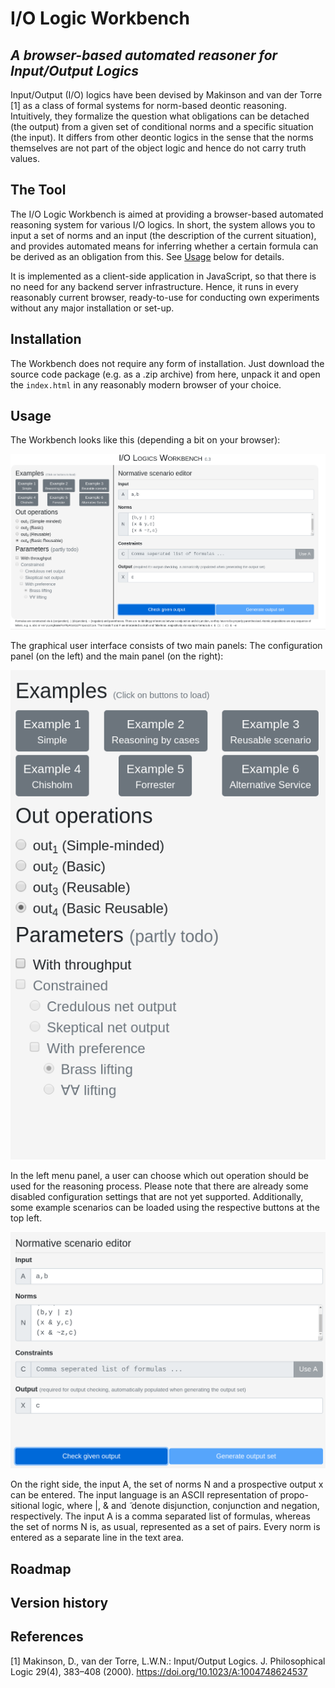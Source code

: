 # I/O Logic Workbench
*A browser-based automated reasoner for Input/Output Logics*
-----------------------------

Input/Output (I/O) logics have been devised by Makinson and van der Torre [1]
as a class of formal systems for norm-based deontic reasoning. Intuitively,
they formalize the question what obligations can be detached (the output) from a given
set of conditional norms and a specific situation (the input). It differs from
other deontic logics in the sense that the norms themselves are not part of the
object logic and hence do not carry truth values.

## The Tool

The I/O Logic Workbench is aimed at providing a browser-based automated reasoning system for various I/O logics.
In short, the system allows you to input a set of norms and an input (the description of the current situation),
and provides automated means for inferring whether a certain formula can be derived as an obligation from this.
See [Usage](#usage) below for details.

It is implemented as a client-side application in JavaScript, so that there is no
need for any backend server infrastructure. Hence, it runs in every reasonably current browser,
ready-to-use for conducting own experiments without any major installation or set-up.

## Installation

The Workbench does not require any form of installation. Just download the source code package (e.g. as a .zip archive)
from here, unpack it and open the `index.html` in any reasonably modern browser of your choice.


## Usage

The Workbench looks like this (depending a bit on your browser):

![The I/O Logic Workbench](/doc/iolw.png)

The graphical user interface consists of two main panels: The configuration panel (on the left)
and the main panel (on the right):

![The configuration panel](/doc/left.png)

In the left menu panel, a user can choose which out operation should be used for the reasoning process.
Please note that there are already some disabled configuration settings that are not yet supported.
Additionally, some example scenarios can be loaded using the respective buttons at the top left.

![The main panel](/doc/right.png)

On the right side, the input A, the set of norms N and a prospective output
x can be entered. The input language is an ASCII representation of propo-
sitional logic, where |, & and  ̃  denote disjunction, conjunction and negation,
respectively. The input A is a comma separated list of formulas, whereas the
set of norms N is, as usual, represented as a set of pairs. Every norm is entered
as a separate line in the text area. 

## Roadmap


## Version history

## References

[1] Makinson, D., van der Torre, L.W.N.: Input/Output Logics. J. Philosophical Logic 29(4), 383–408 (2000). https://doi.org/10.1023/A:1004748624537
